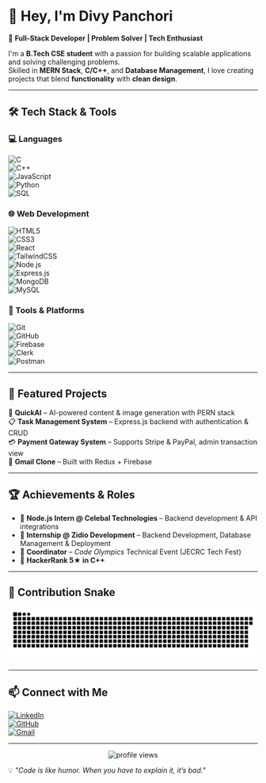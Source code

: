 # 👋 Hey, I'm Divy Panchori  

🚀 **Full-Stack Developer | Problem Solver | Tech Enthusiast**  

I'm a **B.Tech CSE student**  with a passion for building scalable applications and solving challenging problems.  
Skilled in **MERN Stack**, **C/C++**, and **Database Management**, I love creating projects that blend **functionality** with **clean design**.  

---

## 🛠️ Tech Stack & Tools  

### 💻 Languages  
![C](https://img.shields.io/badge/C-A8B9CC?style=for-the-badge&logo=c&logoColor=white)  
![C++](https://img.shields.io/badge/C++-00599C?style=for-the-badge&logo=c%2B%2B&logoColor=white)  
![JavaScript](https://img.shields.io/badge/JavaScript-F7E017?style=for-the-badge&logo=javascript&logoColor=black)  
![Python](https://img.shields.io/badge/Python-3776AB?style=for-the-badge&logo=python&logoColor=white)  
![SQL](https://img.shields.io/badge/SQL-336791?style=for-the-badge&logo=postgresql&logoColor=white)  

### 🌐 Web Development  
![HTML5](https://img.shields.io/badge/HTML5-E34F26?style=for-the-badge&logo=html5&logoColor=white)  
![CSS3](https://img.shields.io/badge/CSS3-1572B6?style=for-the-badge&logo=css3&logoColor=white)  
![React](https://img.shields.io/badge/React-20232A?style=for-the-badge&logo=react&logoColor=61DAFB)  
![TailwindCSS](https://img.shields.io/badge/Tailwind_CSS-38B2AC?style=for-the-badge&logo=tailwind-css&logoColor=white)  
![Node.js](https://img.shields.io/badge/Node.js-339933?style=for-the-badge&logo=node.js&logoColor=white)  
![Express.js](https://img.shields.io/badge/Express.js-000000?style=for-the-badge&logo=express&logoColor=white)  
![MongoDB](https://img.shields.io/badge/MongoDB-4EA94B?style=for-the-badge&logo=mongodb&logoColor=white)  
![MySQL](https://img.shields.io/badge/MySQL-005C84?style=for-the-badge&logo=mysql&logoColor=white)  

### 🔧 Tools & Platforms  
![Git](https://img.shields.io/badge/Git-F05033?style=for-the-badge&logo=git&logoColor=white)  
![GitHub](https://img.shields.io/badge/GitHub-181717?style=for-the-badge&logo=github&logoColor=white)  
![Firebase](https://img.shields.io/badge/Firebase-FFCA28?style=for-the-badge&logo=firebase&logoColor=black)  
![Clerk](https://img.shields.io/badge/Clerk-4F46E5?style=for-the-badge&logo=clerk&logoColor=white)  
![Postman](https://img.shields.io/badge/Postman-FF6C37?style=for-the-badge&logo=postman&logoColor=white)  

---

## 📌 Featured Projects
🧠 **QuickAI** – AI-powered content & image generation with PERN stack   
📋 **Task Management System** – Express.js backend with authentication & CRUD   
💳 **Payment Gateway System** – Supports Stripe & PayPal, admin transaction view    
🚀 **Gmail Clone** – Built with Redux + Firebase     

---

## 🏆 Achievements & Roles  
- 💼 **Node.js Intern @ Celebal Technologies** – Backend development & API integrations  
- 💼 **Internship @ Zidio Development** – Backend Development, Database Management & Deployment  
- 🥇 **Coordinator** – *Code Olympics* Technical Event (JECRC Tech Fest)    
- 🌟 **HackerRank 5★ in C++**  

---



## 🐍 Contribution Snake  

![snake gif](https://raw.githubusercontent.com/divypanchori26/divypanchori26/output/github-contribution-grid-snake.svg)


---

## 📫 Connect with Me  
[![LinkedIn](https://img.shields.io/badge/LinkedIn-Divy%20Panchori-blue?style=for-the-badge&logo=linkedin)](https://linkedin.com/in/divy-panchori-cse)    
[![GitHub](https://img.shields.io/badge/GitHub-divypanchori26-black?style=for-the-badge&logo=github)](https://github.com/divypanchori26)     
[![Gmail](https://img.shields.io/badge/Email-divypanchori26%40gmail.com-red?style=for-the-badge&logo=gmail)](mailto:divypanchori26@gmail.com)     

---

<p align="center">
  <img src="https://komarev.com/ghpvc/?username=divypanchori26&label=Profile%20Views&color=0e75b6&style=flat" alt="profile views" />
</p>

💡 *"Code is like humor. When you have to explain it, it’s bad."*  
